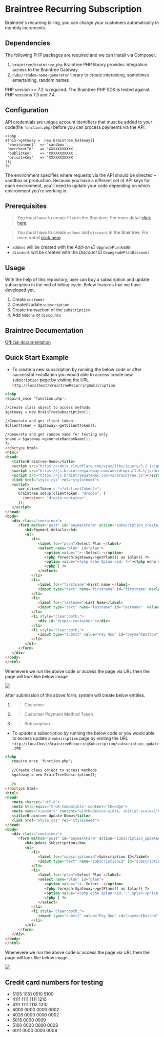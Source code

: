 # Braintree Recurring Subscription

Braintree's recurring billing, you can charge your customers automatically in monthly increments.

## Dependencies

The following PHP packages are required and we can install via Composer. 
1. `braintree/braintree_php` Braintree PHP library provides integration access to the Braintree Gateway
2. `nubs/random-name-generator` library to create interesting, sometimes entertaining, random names

PHP version >= 7.2 is required. The Braintree PHP SDK is tested against PHP versions 7.3 and 7.4.

## Configuration
API credentials are unique account identifiers that must be added to your code(file `function.php`) before you can process payments via the API.

    <?php 
    $this->gateway =  new Braintree_Gateway([
	 'environment'  => 'sandbox',
	 'merchantId' 	=> 'XXXXXXXXXXX',
	 'publicKey' 	=> 'XXXXXXXXXXX',
	 'privateKey' 	=> 'XXXXXXXXXXX'
	]);
    ?>
The environment specifies where requests via the API should be directed – sandbox or production. Because you have a different set of API keys for each environment, you'll need to update your code depending on which environment you're working in.

## Prerequisites
> You must have to create `Plan` in the Braintree. For more detail [click here](https://articles.braintreepayments.com/guides/recurring-billing/plans).

> You must have to create `addons` and `discount` in the Braintree. For more detail [click here](https://articles.braintreepayments.com/guides/recurring-billing/add-ons-discounts).

   - `addons` will be created with the *Add-on ID* `UpgradePlanAddOn` 
   - `discount` will be created with the *Discount ID* `DowngradePlanDiscount` 

## Usage

With the help of this repository, user can buy a subscription and update subscription in the mid of billing cycle. Below features that we have developed yet.
1. Create `customer`
2. Create/Update `subscription`
3. Create transaction of the `subscription`
4. Add `Addons` or `discounts`

## Braintree Documentation
[Official documentation](https://developers.braintreepayments.com/start/hello-server/php)


## Quick Start Example
- To create a new subscription by running the below code or after successful installation you would able to access create new `subscription` page by visiting the URL `http://localhost/BraintreeRecurringSubscription`

```html
<?php
require_once 'function.php';
 
//Create class object to access methods 
$gateway = new BrainTreeSubscription();

//Generate and get client token
$clientToken = $gateway->getClientToken();

//Generate and get random name for testing only
$name = $gateway->generateRandomName();
?>
<!doctype html> 
<html>
<head>
   <title>Braintree-Demo</title>
   <script src="https://cdnjs.cloudflare.com/ajax/libs/jquery/3.2.1/jquery.min.js"></script>
   <script src="https://js.braintreegateway.com/web/dropin/1.8.1/js/dropin.min.js"></script>
   <script src="https://js.braintreegateway.com/v2/braintree.js"></script>
   <link href="style.css" rel="stylesheet">
   <script>
      var clientToken = "<?=$clientToken?>"; 
      braintree.setup(clientToken, "dropin", {
      	container: "dropin-container",
      });
   </script>
</head>
<body>
   <div class="container">
      <form method="post" id="paymentForm" action="subscription_create.php">
         <h4>Payment details</h4>
         <ul>
            <li>
               <label for="plan">Select Plan </label>
               <select name="plan" id="plan">
                  <option value="">--Select--</option>
                  <?php foreach($gateway->getPlans() as $plan){ ?>
                  <option value="<?php echo $plan->id; ?>"><?php echo $plan->name.'('.$plan->price.')'; ?></option>
                  <?php } ?>
               </select>
            </li>
            <li>
               <label for="firstname">First name </label>
               <input type="text" name="firstname" id="firstname" maxlength="20" value="<?php echo $name[0] ?>"> 
            </li>
            <li>
               <label for="lastname">Last Name</label>
               <input type="text" name="lastname" id="lastname"  value="<?php echo $name[1] ?>"> 
            </li>
            <li style="clear:both;">
               <div id="dropin-container"></div>
            </li>
            <li style="clear:both;">
               <input type="submit" value="Pay Now" id="paymentButton" />
            </li>
         </ul>
      </form>
   </div>
</body>
</html>
```
Whenevere we run the above code or access the page via URL then the page will look like below image.

![](https://github.com/vipinsahu/Braintree_Recurring_Subscription/blob/master/images/braintree-demo.png)

After submission of the above form, system will create below entities.
1. > Customer

2. > Customer Payment Method Token

3. > Subscription

- To *update* a subscription by running the below code or you would able to access update a `subscription` page by visiting the URL `http://localhost/BraintreeRecurringSubscription/subscription_update.php`


```html
<?php
   require_once 'function.php';
   
   //Create class object to access methods 
   $gateway = new BrainTreeSubscription();
   
   ?>
<!doctype html> 
<html>
<head>
   <meta charset="utf-8">
   <meta http-equiv="X-UA-Compatible" content="IE=edge">
   <meta name="viewport" content="width=device-width, initial-scale=1">
   <title>Braintree Update Demo</title>
   <link href="style.css" rel="stylesheet">
</head>
<body>
   <div class="container">
      <form method="post" id="paymentForm" action="subscription_updated_response.php">
         <h4>Update Subscription</h4>
         <ul>
            <li>
               <label for="subscriptionid">Subscription ID</label>
               <input type="text" name="subscriptionId" id="subscriptionId" value="dc23hb"> 
            </li>
            <li>
               <label for="plan">Select Plan </label>
               <select name="plan" id="plan">
                  <option value="">--Select--</option>
                  <?php foreach($gateway->getPlans() as $plan){ ?>
                  <option value="<?php echo $plan->id.':'.$plan->price; ?>"><?php echo $plan->name.'('.$plan->price.')'; ?></option>
                  <?php } ?>
               </select>
            </li>
            <li style="clear:both;">
               <input type="submit" value="Pay Now" id="paymentButton" />
            </li>
         </ul>
      </form>
   </div>
</body>
</html>

```
Whenevere we run the above code or access the page via URL then the page will look like below image.

![](https://github.com/vipinsahu/Braintree_Recurring_Subscription/blob/master/images/braintree-update-demo.png)

## Credit card numbers for testing
- 5105 1051 0510 5100
- 4111 1111 1111 1210
- 4111 1111 1113 1010
- 4000 0000 0000 0002
- 4026 0000 0000 0002
- 5018 0000 0009
- 5100 0000 0000 0008
- 6011 0000 0000 0004
